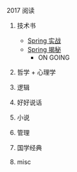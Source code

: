 2017 阅读

1. 技术书
   * [Spring 实战](https://book.douban.com/subject/26767354/)
   * [Spring 揭秘](https://book.douban.com/subject/3897837/) 
      * ON GOING

2. 哲学 + 心理学  

3. 逻辑
   
4. 好好说话
   
5. 小说

6. 管理

7. 国学经典
      
8. misc

   
